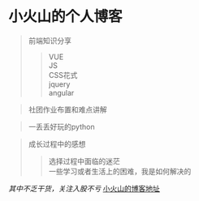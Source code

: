 小火山的个人博客  
===
>前端知识分享  
>>VUE  
>>JS  
>>CSS花式  
>jquery  
>angular  

>社团作业布置和难点讲解

>一丢丢好玩的python


>成长过程中的感想  
>>选择过程中面临的迷茫  
>>一些学习或者生活上的困难，我是如何解决的  
>

*其中不乏干货，关注入股不亏*
[小火山的博客地址](https://aub123.github.io/vocanic/)